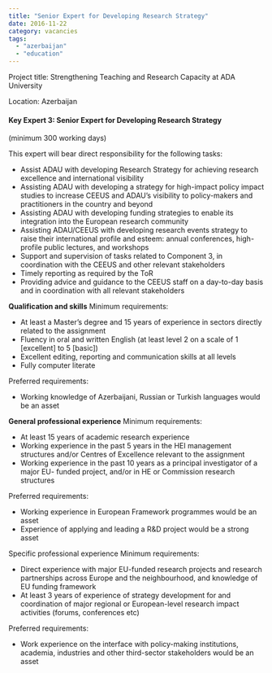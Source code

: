 ```yaml
---
title: "Senior Expert for Developing Research Strategy"
date: 2016-11-22
category: vacancies
tags: 
  - "azerbaijan"
  - "education"
---
```


Project title: Strengthening Teaching and Research Capacity at ADA University

Location: Azerbaijan

#### Key Expert 3: Senior Expert for Developing Research Strategy

(minimum 300 working days)

This expert will bear direct responsibility for the following tasks:

- Assist ADAU with developing Research Strategy for achieving research excellence and international visibility
- Assisting ADAU with developing a strategy for high-impact policy impact studies to increase CEEUS and ADAU’s visibility to policy-makers and practitioners in the country and beyond
- Assisting ADAU with developing funding strategies to enable its integration into the European research community
- Assisting ADAU/CEEUS with developing research events strategy to raise their international profile and esteem: annual conferences, high-profile public lectures, and workshops
- Support and supervision of tasks related to Component 3, in coordination with the CEEUS and other relevant stakeholders
- Timely reporting as required by the ToR
- Providing advice and guidance to the CEEUS staff on a day-to-day basis and in coordination with all relevant stakeholders

**Qualification and skills** Minimum requirements:

- At least a Master’s degree and 15 years of experience in sectors directly related to the assignment
- Fluency in oral and written English (at least level 2 on a scale of 1 \[excellent\] to 5 \[basic\])
- Excellent editing, reporting and communication skills at all levels
- Fully computer literate

Preferred requirements:

- Working knowledge of Azerbaijani, Russian or Turkish languages would be an asset
    

**General professional experience** Minimum requirements:

- At least 15 years of academic research experience
- Working experience in the past 5 years in the HEI management structures and/or Centres of Excellence relevant to the assignment
- Working experience in the past 10 years as a principal investigator of a major EU- funded project, and/or in HE or Commission research structures

Preferred requirements:

- Working experience in European Framework programmes would be an asset
- Experience of applying and leading a R&D project would be a strong asset

Specific professional experience Minimum requirements:

- Direct experience with major EU-funded research projects and research partnerships across Europe and the neighbourhood, and knowledge of EU funding framework
- At least 3 years of experience of strategy development for and coordination of major regional or European-level research impact activities (forums, conferences etc)

Preferred requirements:

- Work experience on the interface with policy-making institutions, academia, industries and other third-sector stakeholders would be an asset
